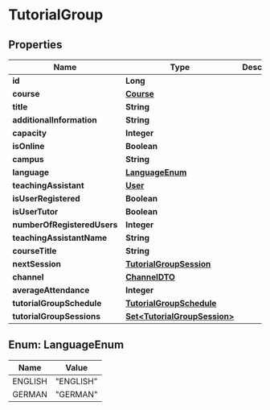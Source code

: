 

# TutorialGroup


## Properties

| Name | Type | Description | Notes |
|------------ | ------------- | ------------- | -------------|
|**id** | **Long** |  |  [optional] |
|**course** | [**Course**](Course.md) |  |  [optional] |
|**title** | **String** |  |  |
|**additionalInformation** | **String** |  |  [optional] |
|**capacity** | **Integer** |  |  [optional] |
|**isOnline** | **Boolean** |  |  |
|**campus** | **String** |  |  [optional] |
|**language** | [**LanguageEnum**](#LanguageEnum) |  |  [optional] |
|**teachingAssistant** | [**User**](User.md) |  |  [optional] |
|**isUserRegistered** | **Boolean** |  |  [optional] |
|**isUserTutor** | **Boolean** |  |  [optional] |
|**numberOfRegisteredUsers** | **Integer** |  |  [optional] |
|**teachingAssistantName** | **String** |  |  [optional] |
|**courseTitle** | **String** |  |  [optional] |
|**nextSession** | [**TutorialGroupSession**](TutorialGroupSession.md) |  |  [optional] |
|**channel** | [**ChannelDTO**](ChannelDTO.md) |  |  [optional] |
|**averageAttendance** | **Integer** |  |  [optional] |
|**tutorialGroupSchedule** | [**TutorialGroupSchedule**](TutorialGroupSchedule.md) |  |  [optional] |
|**tutorialGroupSessions** | [**Set&lt;TutorialGroupSession&gt;**](TutorialGroupSession.md) |  |  [optional] |



## Enum: LanguageEnum

| Name | Value |
|---- | -----|
| ENGLISH | &quot;ENGLISH&quot; |
| GERMAN | &quot;GERMAN&quot; |



